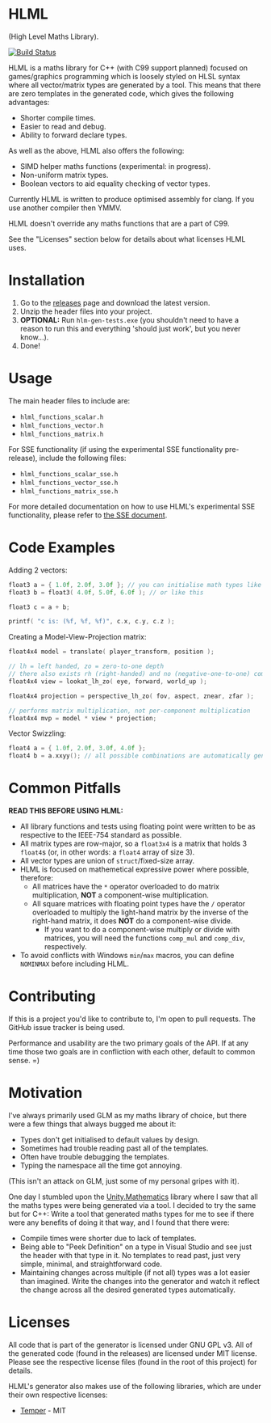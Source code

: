 # HLML

(High Level Maths Library).

[![Build Status](https://travis-ci.com/floorman/HLML.svg?branch=master)](https://travis-ci.com/floorman/HLML)

HLML is a maths library for C++ (with C99 support planned) focused on games/graphics programming which is loosely styled on HLSL syntax where all vector/matrix types are generated by a tool.  This means that there are zero templates in the generated code, which gives the following advantages:
* Shorter compile times.
* Easier to read and debug.
* Ability to forward declare types.

As well as the above, HLML also offers the following:
* SIMD helper maths functions (experimental: in progress).
* Non-uniform matrix types.
* Boolean vectors to aid equality checking of vector types.

Currently HLML is written to produce optimised assembly for clang.  If you use another compiler then YMMV.

HLML doesn't override any maths functions that are a part of C99.

See the "Licenses" section below for details about what licenses HLML uses.


Installation
============

1. Go to the [releases](https://github.com/floorman/HLML/releases) page and download the latest version.
2. Unzip the header files into your project.
3. **OPTIONAL:** Run ```hlm-gen-tests.exe``` (you shouldn't need to have a reason to run this and everything 'should just work', but you never know...).
4. Done!


Usage
=====
The main header files to include are:
* ```hlml_functions_scalar.h```
* ```hlml_functions_vector.h```
* ```hlml_functions_matrix.h```

For SSE functionality (if using the experimental SSE functionality pre-release), include the following files:
* ```hlml_functions_scalar_sse.h```
* ```hlml_functions_vector_sse.h```
* ```hlml_functions_matrix_sse.h```

For more detailed documentation on how to use HLML's experimental SSE functionality, please refer to [the SSE document](https://github.com/floorman/HLML/blob/simd/doc/SSE.md).


Code Examples
=============

Adding 2 vectors:
```C
float3 a = { 1.0f, 2.0f, 3.0f }; // you can initialise math types like this
float3 b = float3( 4.0f, 5.0f, 6.0f ); // or like this

float3 c = a + b;

printf( "c is: (%f, %f, %f)", c.x, c.y, c.z );
```

Creating a Model-View-Projection matrix:
```C
float4x4 model = translate( player_transform, position );

// lh = left handed, zo = zero-to-one depth
// there also exists rh (right-handed) and no (negative-one-to-one) combinations
float4x4 view = lookat_lh_zo( eye, forward, world_up );

float4x4 projection = perspective_lh_zo( fov, aspect, znear, zfar );

// performs matrix multiplication, not per-component multiplication
float4x4 mvp = model * view * projection;
```

Vector Swizzling:
```C
float4 a = { 1.0f, 2.0f, 3.0f, 4.0f };
float4 b = a.xxyy(); // all possible combinations are automatically generated and available
```


Common Pitfalls
===============

**READ THIS BEFORE USING HLML:**

* All library functions and tests using floating point were written to be as respective to the IEEE-754 standard as possible.
* All matrix types are row-major, so a ```float3x4``` is a matrix that holds 3 ```float4```s (or, in other words: a ```float4``` array of size 3).
* All vector types are union of ```struct```/fixed-size array.
* HLML is focused on mathemetical expressive power where possible, therefore:
	* All matrices have the ```*``` operator overloaded to do matrix multiplication, **NOT** a component-wise multiplication.
	* All square matrices with floating point types have the ```/``` operator overloaded to multiply the light-hand matrix by the inverse of the right-hand matrix, it does **NOT** do a component-wise divide.
		* If you want to do a component-wise multiply or divide with matrices, you will need the functions `comp_mul` and `comp_div`, respectively.
* To avoid conflicts with Windows ```min```/```max``` macros, you can define ```NOMINMAX``` before including HLML.


Contributing
============

If this is a project you'd like to contribute to, I'm open to pull requests.  The GitHub issue tracker is being used.

Performance and usability are the two primary goals of the API.  If at any time those two goals are in confliction with each other, default to common sense.  =)


Motivation
==========

I've always primarily used GLM as my maths library of choice, but there were a few things that always bugged me about it:
* Types don't get initialised to default values by design.
* Sometimes had trouble reading past all of the templates.
* Often have trouble debugging the templates.
* Typing the namespace all the time got annoying.

(This isn't an attack on GLM, just some of my personal gripes with it).

One day I stumbled upon the [Unity.Mathematics](https://github.com/Unity-Technologies/Unity.Mathematics) library where I saw that all the maths types were being generated via a tool.  I decided to try the same but for C++: Write a tool that generated maths types for me to see if there were any benefits of doing it that way, and I found that there were:
* Compile times were shorter due to lack of templates.
* Being able to "Peek Definition" on a type in Visual Studio and see just the header with that type in it.  No templates to read past, just very simple, minimal, and straightforward code.
* Maintaining changes across multiple (if not all) types was a lot easier than imagined.  Write the changes into the generator and watch it reflect the change across all the desired generated types automatically.


Licenses
========

All code that is part of the generator is licensed under GNU GPL v3.  All of the generated code (found in the releases) are licensed under MIT license.  Please see the respective license files (found in the root of this project) for details.

HLML's generator also makes use of the following libraries, which are under their own respective licenses:

- [Temper](https://github.com/floorman/temper) - MIT

